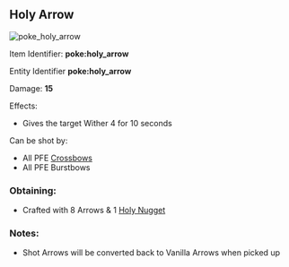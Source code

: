 ## Holy Arrow
![poke_holy_arrow](https://github.com/ItsMePok/PFE/assets/136857747/26e6bfb8-056e-4cf1-81bb-9d3a32cd4a58)

Item Identifier: **poke:holy_arrow**

Entity Identifier **poke:holy_arrow**

Damage: **15**

Effects:
* Gives the target Wither 4 for 10 seconds

Can be shot by:
* All PFE [Crossbows](https://github.com/ItsMePok/PFE/wiki/Weapons#crossbows)
* All PFE Burstbows

### Obtaining:
* Crafted with 8 Arrows & 1 [Holy Nugget](https://github.com/ItsMePok/PFE/wiki/Holy-Nugget)

### Notes:
* Shot Arrows will be converted back to Vanilla Arrows when picked up